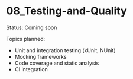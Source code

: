 # 08_Testing-and-Quality

Status: Coming soon

Topics planned:

- Unit and integration testing (xUnit, NUnit)
- Mocking frameworks
- Code coverage and static analysis
- CI integration
